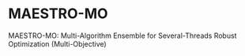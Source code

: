 MAESTRO-MO
==========

MAESTRO-MO: Multi-Algorithm Ensemble for Several-Threads Robust Optimization (Multi-Objective)
